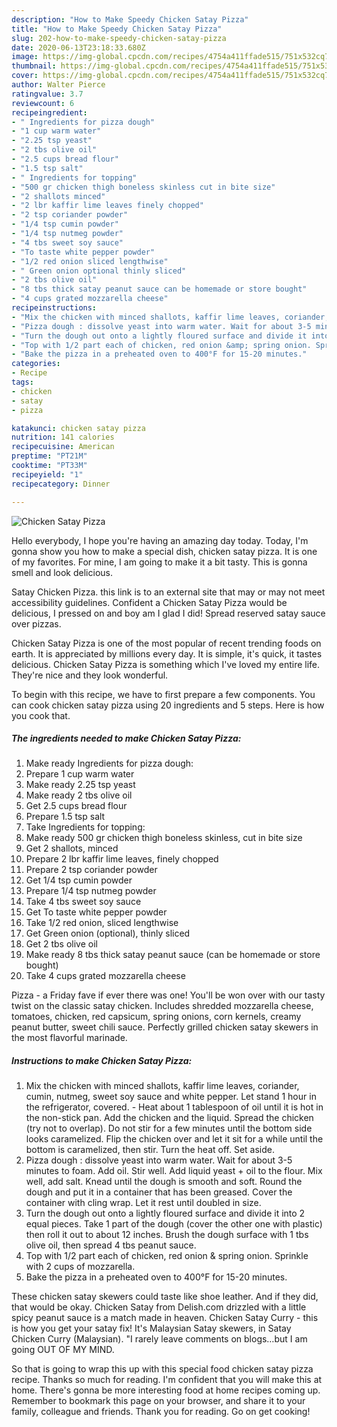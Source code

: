 ```yaml
---
description: "How to Make Speedy Chicken Satay Pizza"
title: "How to Make Speedy Chicken Satay Pizza"
slug: 202-how-to-make-speedy-chicken-satay-pizza
date: 2020-06-13T23:18:33.680Z
image: https://img-global.cpcdn.com/recipes/4754a411ffade515/751x532cq70/chicken-satay-pizza-recipe-main-photo.jpg
thumbnail: https://img-global.cpcdn.com/recipes/4754a411ffade515/751x532cq70/chicken-satay-pizza-recipe-main-photo.jpg
cover: https://img-global.cpcdn.com/recipes/4754a411ffade515/751x532cq70/chicken-satay-pizza-recipe-main-photo.jpg
author: Walter Pierce
ratingvalue: 3.7
reviewcount: 6
recipeingredient:
- " Ingredients for pizza dough"
- "1 cup warm water"
- "2.25 tsp yeast"
- "2 tbs olive oil"
- "2.5 cups bread flour"
- "1.5 tsp salt"
- " Ingredients for topping"
- "500 gr chicken thigh boneless skinless cut in bite size"
- "2 shallots minced"
- "2 lbr kaffir lime leaves finely chopped"
- "2 tsp coriander powder"
- "1/4 tsp cumin powder"
- "1/4 tsp nutmeg powder"
- "4 tbs sweet soy sauce"
- "To taste white pepper powder"
- "1/2 red onion sliced lengthwise"
- " Green onion optional thinly sliced"
- "2 tbs olive oil"
- "8 tbs thick satay peanut sauce can be homemade or store bought"
- "4 cups grated mozzarella cheese"
recipeinstructions:
- "Mix the chicken with minced shallots, kaffir lime leaves, coriander, cumin, nutmeg, sweet soy sauce and white pepper. Let stand 1 hour in the refrigerator, covered. Heat about 1 tablespoon of oil until it is hot in the non-stick pan. Add the chicken and the liquid. Spread the chicken (try not to overlap). Do not stir for a few minutes until the bottom side looks caramelized. Flip the chicken over and let it sit for a while until the bottom is caramelized, then stir. Turn the heat off. Set aside."
- "Pizza dough : dissolve yeast into warm water. Wait for about 3-5 minutes to foam. Add oil. Stir well. Add liquid yeast + oil to the flour. Mix well, add salt. Knead until the dough is smooth and soft. Round the dough and put it in a container that has been greased. Cover the container with cling wrap. Let it rest until doubled in size."
- "Turn the dough out onto a lightly floured surface and divide it into 2 equal pieces. Take 1 part of the dough (cover the other one with plastic) then roll it out to about 12 inches. Brush the dough surface with 1 tbs olive oil, then spread 4 tbs peanut sauce."
- "Top with 1/2 part each of chicken, red onion &amp; spring onion. Sprinkle with 2 cups of mozzarella."
- "Bake the pizza in a preheated oven to 400°F for 15-20 minutes."
categories:
- Recipe
tags:
- chicken
- satay
- pizza

katakunci: chicken satay pizza 
nutrition: 141 calories
recipecuisine: American
preptime: "PT21M"
cooktime: "PT33M"
recipeyield: "1"
recipecategory: Dinner

---
```



![Chicken Satay Pizza](https://img-global.cpcdn.com/recipes/4754a411ffade515/751x532cq70/chicken-satay-pizza-recipe-main-photo.jpg)

Hello everybody, I hope you're having an amazing day today. Today, I'm gonna show you how to make a special dish, chicken satay pizza. It is one of my favorites. For mine, I am going to make it a bit tasty. This is gonna smell and look delicious.

Satay Chicken Pizza. this link is to an external site that may or may not meet accessibility guidelines. Confident a Chicken Satay Pizza would be delicious, I pressed on and boy am I glad I did! Spread reserved satay sauce over pizzas.

Chicken Satay Pizza is one of the most popular of recent trending foods on earth. It is appreciated by millions every day. It is simple, it's quick, it tastes delicious. Chicken Satay Pizza is something which I've loved my entire life. They're nice and they look wonderful.


To begin with this recipe, we have to first prepare a few components. You can cook chicken satay pizza using 20 ingredients and 5 steps. Here is how you cook that.

<!--inarticleads1-->

##### The ingredients needed to make Chicken Satay Pizza:

1. Make ready  Ingredients for pizza dough:
1. Prepare 1 cup warm water
1. Make ready 2.25 tsp yeast
1. Make ready 2 tbs olive oil
1. Get 2.5 cups bread flour
1. Prepare 1.5 tsp salt
1. Take  Ingredients for topping:
1. Make ready 500 gr chicken thigh boneless skinless, cut in bite size
1. Get 2 shallots, minced
1. Prepare 2 lbr kaffir lime leaves, finely chopped
1. Prepare 2 tsp coriander powder
1. Get 1/4 tsp cumin powder
1. Prepare 1/4 tsp nutmeg powder
1. Take 4 tbs sweet soy sauce
1. Get To taste white pepper powder
1. Take 1/2 red onion, sliced ​​lengthwise
1. Get  Green onion (optional), thinly sliced
1. Get 2 tbs olive oil
1. Make ready 8 tbs thick satay peanut sauce (can be homemade or store bought)
1. Take 4 cups grated mozzarella cheese


Pizza - a Friday fave if ever there was one! You&#39;ll be won over with our tasty twist on the classic satay chicken. Includes shredded mozzarella cheese, tomatoes, chicken, red capsicum, spring onions, corn kernels, creamy peanut butter, sweet chili sauce. Perfectly grilled chicken satay skewers in the most flavorful marinade. 

<!--inarticleads2-->

##### Instructions to make Chicken Satay Pizza:

1. Mix the chicken with minced shallots, kaffir lime leaves, coriander, cumin, nutmeg, sweet soy sauce and white pepper. Let stand 1 hour in the refrigerator, covered. - Heat about 1 tablespoon of oil until it is hot in the non-stick pan. Add the chicken and the liquid. Spread the chicken (try not to overlap). Do not stir for a few minutes until the bottom side looks caramelized. Flip the chicken over and let it sit for a while until the bottom is caramelized, then stir. Turn the heat off. Set aside.
1. Pizza dough : dissolve yeast into warm water. Wait for about 3-5 minutes to foam. Add oil. Stir well. Add liquid yeast + oil to the flour. Mix well, add salt. Knead until the dough is smooth and soft. Round the dough and put it in a container that has been greased. Cover the container with cling wrap. Let it rest until doubled in size.
1. Turn the dough out onto a lightly floured surface and divide it into 2 equal pieces. Take 1 part of the dough (cover the other one with plastic) then roll it out to about 12 inches. Brush the dough surface with 1 tbs olive oil, then spread 4 tbs peanut sauce.
1. Top with 1/2 part each of chicken, red onion &amp; spring onion. Sprinkle with 2 cups of mozzarella.
1. Bake the pizza in a preheated oven to 400°F for 15-20 minutes.


These chicken satay skewers could taste like shoe leather. And if they did, that would be okay. Chicken Satay from Delish.com drizzled with a little spicy peanut sauce is a match made in heaven. Chicken Satay Curry - this is how you get your satay fix! It&#39;s Malaysian Satay skewers, in Satay Chicken Curry (Malaysian). &#34;I rarely leave comments on blogs…but I am going OUT OF MY MIND. 

So that is going to wrap this up with this special food chicken satay pizza recipe. Thanks so much for reading. I'm confident that you will make this at home. There's gonna be more interesting food at home recipes coming up. Remember to bookmark this page on your browser, and share it to your family, colleague and friends. Thank you for reading. Go on get cooking!

